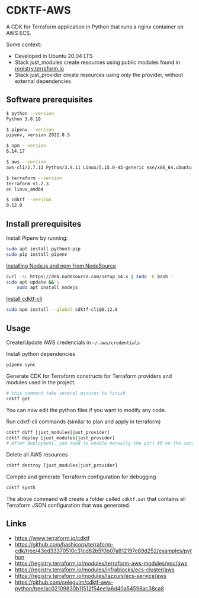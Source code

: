 # CDKTF-AWS

A CDK for Terraform application in Python that runs a nginx container on AWS ECS.

Some context:
- Developed in Ubuntu 20.04 LTS
- Stack just_modules create resources using public modules found in [registry.terraform.io](https://registry.terraform.io/)
- Stack just_provider create resources using only the provider, without external dependencies

## Software prerequisites

```bash
$ python --version
Python 3.8.10

$ pipenv --version
pipenv, version 2022.8.5

$ npm --version
6.14.17

$ aws --version
aws-cli/2.7.13 Python/3.9.11 Linux/5.15.0-43-generic exe/x86_64.ubuntu.20 prompt/off

$ terraform --version
Terraform v1.2.3
on linux_amd64

$ cdktf --version
0.12.0
```

## Install prerequisites

Install Pipenv by running:

```bash
sudo apt install python3-pip
sudo pip install pipenv
```

[Installing Node.js and npm from NodeSource](https://linuxize.com/post/how-to-install-node-js-on-ubuntu-20-04/)

```bash
curl -sL https://deb.nodesource.com/setup_14.x | sudo -E bash -
sudo apt update && \
    sudo apt install nodejs
```

[Install cdktf-cli](https://learn.hashicorp.com/tutorials/terraform/cdktf-install?in=terraform/cdktf)

```bash
sudo npm install --global cdktf-cli@0.12.0
```

## Usage

Create/Update AWS credencials in `~/.aws/credentials`

Install python dependencies
```bash
pipenv sync
```

Generate CDK for Terraform constructs for Terraform providers and modules used in the project.

```bash
# this command take several minutes to finish
cdktf get
```

You can now edit the python files if you want to modify any code.

Run cdktf-cli commands (similar to plan and apply in terraform)

```bash
cdktf diff [just_modules|just_provider]
cdktf deploy [just_modules|just_provider]
# After deployment, you need to enable manually the port 80 on the security group associated with the ec2 instance
```

Delete all AWS resources

```bash
cdktf destroy [just_modules|just_provider]
```

Compile and generate Terraform configuration for debugging

```bash
cdktf synth
```

The above command will create a folder called `cdktf.out` that contains all Terraform JSON configuration that was generated.

## Links

- https://www.terraform.io/cdktf
- https://github.com/hashicorp/terraform-cdk/tree/43ed33370510c31cd62b5f0b07a812197e89d252/examples/python
- https://registry.terraform.io/modules/terraform-aws-modules/vpc/aws
- https://registry.terraform.io/modules/infrablocks/ecs-cluster/aws
- https://registry.terraform.io/modules/lazzurs/ecs-service/aws
- https://github.com/celeguim/cdktf-aws-python/tree/ac02109830b11512f54ee1a6d40a54598ac38ca8
